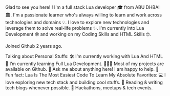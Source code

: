 Glad to see you here!   !
I'm a full stack Lua developer 🎓 from ABU DHBAI 🏛. I'm a passionate learner who's always willing to learn and work across technologies and domains 💡. I love to explore new technologies and leverage them to solve real-life problems ✨. I'm currently into Lua Development 🕸️ and working on my Coding Skills and HTML Skills 🤓.

Joined Github 2 years ago.

Talking about Personal Stuffs:
🛠   I’m currently working with Lua And HTML
🚀   I’m currently learning Full Lua Development.
👨🏻‍💻   Most of my projects are available on Github.
💬   Ask me about anything here! I am happy to help.
👾   Fun fact: Lua Is The Most Easiest Code To Learn
My Absolute Favorites:
💻   I love exploring new tech stack and building cool stuffs.
📰   Reading & writing tech blogs whenever possible.
🍕   Hackathons, meetups & tech events.
